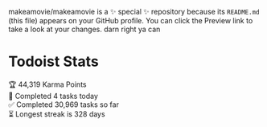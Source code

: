makeamovie/makeamovie is a ✨ special ✨ repository because its `README.md` (this file) appears on your GitHub profile.
You can click the Preview link to take a look at your changes. darn right ya can

# Todoist Stats

<!-- TODO-IST:START -->
🏆  44,319 Karma Points           
🌸  Completed 4 tasks today           
✅  Completed 30,969 tasks so far           
⏳  Longest streak is 328 days
<!-- TODO-IST:END -->